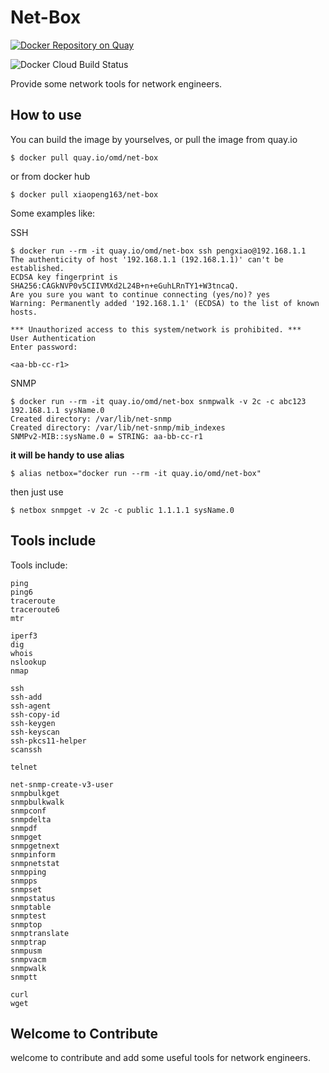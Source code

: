 # Net-Box

[![Docker Repository on Quay](https://quay.io/repository/omd/net-box/status "Docker Repository on Quay")](https://quay.io/repository/omd/net-box)

![Docker Cloud Build Status](https://img.shields.io/docker/cloud/build/xiaopeng163/net-box?style=plastic)

Provide some network tools for network engineers.

## How to use

You can build the image by yourselves, or pull the image from quay.io

```
$ docker pull quay.io/omd/net-box
```

or from docker hub

```
$ docker pull xiaopeng163/net-box
```

Some examples like:

SSH

```
$ docker run --rm -it quay.io/omd/net-box ssh pengxiao@192.168.1.1
The authenticity of host '192.168.1.1 (192.168.1.1)' can't be established.
ECDSA key fingerprint is SHA256:CAGkNVP0v5CIIVMXd2L24B+n+eGuhLRnTY1+W3tncaQ.
Are you sure you want to continue connecting (yes/no)? yes
Warning: Permanently added '192.168.1.1' (ECDSA) to the list of known hosts.

*** Unauthorized access to this system/network is prohibited. ***
User Authentication
Enter password:

<aa-bb-cc-r1>
```

SNMP

```
$ docker run --rm -it quay.io/omd/net-box snmpwalk -v 2c -c abc123 192.168.1.1 sysName.0
Created directory: /var/lib/net-snmp
Created directory: /var/lib/net-snmp/mib_indexes
SNMPv2-MIB::sysName.0 = STRING: aa-bb-cc-r1
```

**it will be handy to use alias**

```
$ alias netbox="docker run --rm -it quay.io/omd/net-box"
```

then just use 

```
$ netbox snmpget -v 2c -c public 1.1.1.1 sysName.0
```

## Tools include

Tools include:

    ping
    ping6
    traceroute
    traceroute6
    mtr

    iperf3
    dig
    whois
    nslookup
    nmap

    ssh
    ssh-add
    ssh-agent
    ssh-copy-id
    ssh-keygen
    ssh-keyscan
    ssh-pkcs11-helper
    scanssh

    telnet

    net-snmp-create-v3-user
    snmpbulkget
    snmpbulkwalk
    snmpconf
    snmpdelta
    snmpdf
    snmpget
    snmpgetnext
    snmpinform
    snmpnetstat
    snmpping
    snmpps
    snmpset
    snmpstatus
    snmptable
    snmptest
    snmptop
    snmptranslate
    snmptrap
    snmpusm
    snmpvacm
    snmpwalk
    snmptt

    curl
    wget


## Welcome to Contribute

welcome to contribute and add some useful tools for network engineers.
